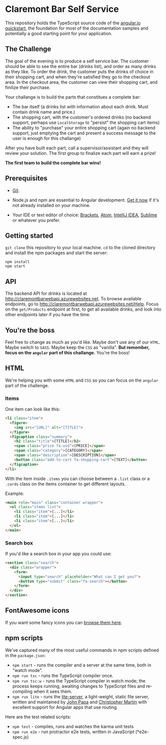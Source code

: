 # Claremont Bar Self Service

This repository holds the TypeScript source code of the [angular.io quickstart](https://angular.io/docs/ts/latest/quickstart.html),
the foundation for most of the documentation samples and potentially a good starting point for your application.

## The Challenge

The goal of the evening is to produce a self service bar. The customer should be able to see the entire bar (drinks list), and order as many drinks as they like. To order the drink, the customer puts the drinks of choice in their shopping cart, and when they're satisfied they go to the checkout area. In the checkout area, the customer can view their shopping cart, and finilize their purchase. 

Your challange is to build the parts that constitues a complete bar: 
* The bar itself (a drinks list with information about each drink. Must contain drink name and price.)
* The shopping cart, with the customer's ordered drinks (no backend support, perhaps use `LocalStorage` to "persist" the shopping cart items)
* The ability to "purchase" your entire shopping cart (again no backend support, just emptying the cart and present a success message to the user is enough for this challange)

After you have built each part, call a supervisor/assistant and they will review your solution. The first group to finalize each part will earn a prize!

**The first team to build the complete bar wins!**

## Prerequisites

* [Git](https://git-scm.com/downloads).

* Node.js and npm are essential to Angular development. [Get it now](https://docs.npmjs.com/getting-started/installing-node) if it's not already installed on your machine.

* Your IDE or text editor of choice: [Brackets](http://brackets.io/), [Atom](https://atom.io/), [IntelliJ IDEA](https://www.jetbrains.com/idea/download/), [Sublime](https://www.sublimetext.com/) or whatever you prefer. 


## Getting started

``git clone`` this repository to your local machine. `cd` to the cloned directory and install the npm packages and start the server:

```shell
npm install
npm start
```


## API

The backend API for drinks is located at http://claremontbarwebapi.azurewebsites.net. To browse available endpoints, go to http://claremontbarwebapi.azurewebsites.net/Help. Focus on the `get/Products` endpoint at first, to get all available drinks, and look into other endpoints later if you have the time. 


## You're the boss

Feel free to change as much as you'd like. Maybe don't use any of our `HTML`. Maybe switch to `SASS`. Maybe keep the `CSS` as "vanilla". **But remember, focus on the `angular` part of this challange.** You're the boss!


## HTML

We're helping you with some `HTML` and `CSS` so you can focus on the `angular` part of the challenge.

### Items

One item can look like this:
```html
<li class="item">
  <figure>
    <img src="[URL]" alt="[TITLE]">
  </figure>
  <figcaption class="summary">
    <h2 class="title">[TITLE]</h2>
    <span class="price fa-usd">[PRICE]</span>
    <span class="category">[CATEGORY]</span>
    <span class="description">[DESCRIPTION]</span>
    <button class="add-to-cart fa-shopping-cart">[TEXT]</button>
  </figcaption>
</li>
```

With the item inside `.items` you can choose between a `.list` class or a `.cards` class on the items container to get different layouts.

Example:
```html
<main role="main" class="container wrapper">
  <ol class="items list">
    <li class="item">[...]</li>
    <li class="item">[...]</li>
    <li class="item">[...]</li>
  </ol>
</main>
```


### Search box

If you'd like a search box in your app you could use:
```html
<section class="search">
  <div class="wrapper">
    <form>
      <input type="search" placeholder="What can I get you?">
      <button type="submit" class="fa-search"></button>
    </form>
  </div>
</section>
```


## FontAwesome icons

If you want some fancy icons you can [browse them here](http://fontawesome.io/icons/).


## npm scripts

We've captured many of the most useful commands in npm scripts defined in the `package.json`:

* `npm start` - runs the compiler and a server at the same time, both in "watch mode".
* `npm run tsc` - runs the TypeScript compiler once.
* `npm run tsc:w` - runs the TypeScript compiler in watch mode; the process keeps running, awaiting changes to TypeScript files and re-compiling when it sees them.
* `npm run lite` - runs the [lite-server](https://www.npmjs.com/package/lite-server), a light-weight, static file server, written and maintained by
[John Papa](https://github.com/johnpapa) and
[Christopher Martin](https://github.com/cgmartin)
with excellent support for Angular apps that use routing.

Here are the test related scripts:
* `npm test` - compiles, runs and watches the karma unit tests
* `npm run e2e` - run protractor e2e tests, written in JavaScript (*e2e-spec.js)
